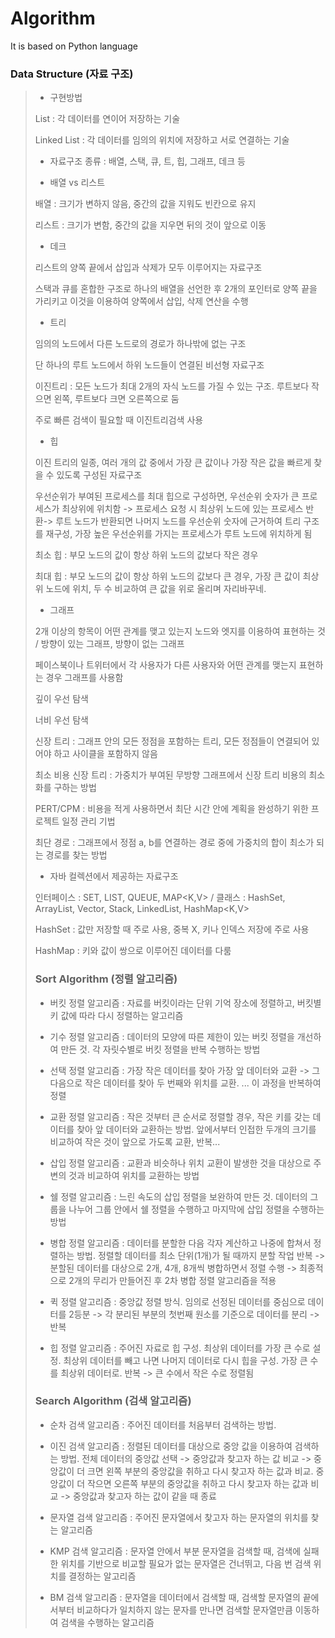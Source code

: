 # Algorithm
It is based on Python language

### Data Structure (자료 구조)
> - 구현방법
>
> List : 각 데이터를 연이어 저장하는 기술
>
> Linked List : 각 데이터를 임의의 위치에 저장하고 서로 연결하는 기술
>
> - 자료구조 종류 : 배열, 스택, 큐, 트, 힙, 그래프, 데크 등
>
> - 배열 vs 리스트
>
> 배열 : 크기가 변하지 않음, 중간의 값을 지워도 빈칸으로 유지
>
> 리스트 : 크기가 변함, 중간의 값을 지우면 뒤의 것이 앞으로 이동
>
> - 데크
> 
> 리스트의 양쪽 끝에서 삽입과 삭제가 모두 이루어지는 자료구조
>
> 스택과 큐를 혼합한 구조로 하나의 배열을 선언한 후 2개의 포인터로 양쪽 끝을 가리키고 이것을 이용하여 양쪽에서 삽입, 삭제 연산을 수행
> 
> - 트리
> 
> 임의의 노드에서 다른 노드로의 경로가 하나밖에 없는 구조
> 
> 단 하나의 루트 노드에서 하위 노드들이 연결된 비선형 자료구조 
> 
> 이진트리 : 모든 노드가 최대 2개의 자식 노드를 가질 수 있는 구조. 루트보다 작으면 왼쪽, 루트보다 크면 오른쪽으로 둠
>
> 주로 빠른 검색이 필요할 때 이진트리검색 사용
>
> - 힙
>
> 이진 트리의 일종, 여러 개의 값 중에서 가장 큰 값이나 가장 작은 값을 빠르게 찾을 수 있도록 구성된 자료구조
>
> 우선순위가 부여된 프로세스를 최대 힙으로 구성하면, 우선순위 숫자가 큰 프로세스가 최상위에 위치함 -> 프로세스 요청 시 최상위 노드에 있는 프로세스 반환->
> 루트 노드가 반환되면 나머지 노드를 우선순위 숫자에 근거하여 트리 구조를 재구성, 가장 높은 우선순위를 가지는 프로세스가 루트 노드에 위치하게 됨 
> 
> 최소 힙 : 부모 노드의 값이 항상 하위 노드의 값보다 작은 경우
> 
> 최대 힙 : 부모 노드의 값이 항상 하위 노드의 값보다 큰 경우, 가장 큰 값이 최상위 노드에 위치, 두 수 비교하여 큰 값을 위로 올리며 자리바꾸네.
>
> - 그래프
> 
> 2개 이상의 항목이 어떤 관계를 맺고 있는지 노드와 엣지를 이용하여 표현하는 것 / 
> 방향이 있는 그래프, 방향이 없는 그래프
>
> 페이스북이나 트위터에서 각 사용자가 다른 사용자와 어떤 관계를 맺는지 표현하는 경우 그래프를 사용함
> 
> 깊이 우선 탐색
>
> 너비 우선 탐색
> 
> 신장 트리 : 그래프 안의 모든 정점을 포함하는 트리, 모든 정점들이 연결되어 있어야 하고 사이클을 포함하지 않음
> 
> 최소 비용 신장 트리 : 가중치가 부여된 무방향 그래프에서 신장 트리 비용의 최소화를 구하는 방법
>
> PERT/CPM : 비용을 적게 사용하면서 최단 시간 안에 계획을 완성하기 위한 프로젝트 일정 관리 기법
> 
> 최단 경로 : 그래프에서 정점 a, b를 연결하는 경로 중에 가중치의 합이 최소가 되는 경로를 찾는 방법
> 
> - 자바 컬렉션에서 제공하는 자료구조
> 
> 인터페이스 : SET<E>, LIST<E>, QUEUE<E>, MAP<K,V> / 클래스 : HashSet<E>, ArrayList<E>, Vector<E>, Stack<E>, LinkedList<E>, HashMap<K,V>
>
> HashSet : 값만 저장할 때 주로 사용, 중복 X, 키나 인덱스 저장에 주로 사용
>
> HashMap : 키와 값이 쌍으로 이루어진 데이터를 다룸
>
>
> ### Sort Algorithm (정렬 알고리즘)
> 
> - 버킷 정렬 알고리즘 : 자료를 버킷이라는 단위 기억 장소에 정렬하고, 버킷별 키 값에 따라 다시 정렬하는 알고리즘
>
> - 기수 정렬 알고리즘 : 데이터의 모양에 따른 제한이 있는 버킷 정렬을 개선하여 만든 것. 각 자릿수별로 버킷 정렬을 반복 수행하는 방법
>
> - 선택 정렬 알고리즘 : 가장 작은 데이터를 찾아 가장 앞 데이터와 교환 -> 그 다음으로 작은 데이터를 찾아 두 번째와 위치를 교환. ... 이 과정을 반복하여 정렬
> 
> - 교환 정렬 알고리즘 : 작은 것부터 큰 순서로 정렬할 경우, 작은 키를 갖는 데이터를 찾아 앞 데이터와 교환하는 방법. 앞에서부터 인접한 두개의 크기를 비교하여 작은 것이 앞으로 가도록 교환, 반복...
>
> - 삽입 정렬 알고리즘 : 교환과 비슷하나 위치 교환이 발생한 것을 대상으로 주변의 것과 비교하여 위치를 교환하는 방법
>
> - 쉘 정렬 알고리즘 : 느린 속도의 삽입 정렬을 보완하여 만든 것. 데이터의 그룹을 나누어 그룹 안에서 쉘 정렬을 수행하고 마지막에 삽입 정렬을 수행하는 방법
>  
> - 병합 정렬 알고리즘 : 데이터를 분할한 다음 각자 계산하고 나중에 합쳐서 정렬하는 방법. 정렬할 데이터를 최소 단위(1개)가 될 때까지 분할 작업 반복 -> 
  분할된 데이터를 대상으로 2개, 4개, 8개씩 병합하면서 정렬 수행 -> 최종적으로 2개의 무리가 만들어진 후 2차 병합 정렬 알고리즘을 적용
>
> - 퀵 정렬 알고리즘 : 중앙값 정렬 방식. 임의로 선정된 데이터를 중심으로 데이터를 2등분 -> 각 분리된 부분의 첫번째 원소를 기준으로 데이터를 분리 -> 반복
>
> - 힙 정렬 알고리즘 : 주어진 자료로 힙 구성. 최상위 데이터를 가장 큰 수로 설정. 최상위 데이터를 빼고 나면 나머지 데이터로 다시 힙을 구성. 가장 큰 수를 최상위 데이터로. 반복 -> 큰 수에서 작은 수로 정렬됨
>
> 
> ### Search Algorithm (검색 알고리즘)
> 
> - 순차 검색 알고리즘 : 주어진 데이터를 처음부터 검색하는 방법. 
>
> - 이진 검색 알고리즘 : 정렬된 데이터를 대상으로 중앙 값을 이용하여 검색하는 방법. 전체 데이터의 중앙값 선택 -> 중앙값과 찾고자 하는 값 비교 -> 중앙값이 더 크면 왼쪽 부분의 중앙값을 취하고 다시 찾고자 하는 값과 비교. 중앙값이 더 작으면 오른쪽 부분의 중앙값을 취하고 다시 찾고자 하는 값과 비교 -> 중앙값과 찾고자 하는 값이 같을 때 종료
>
> - 문자열 검색 알고리즘 :  주어진 문자열에서 찾고자 하는 문자열의 위치를 찾는 알고리즘
>
> - KMP 검색 알고리즘 : 문자열 안에서 부분 문자열을 검색할 때, 검색에 실패한 위치를 기반으로 비교할 필요가 없는 문자열은 건너뛰고, 다음 번 검색 위치를 결정하는 알고리즘
> 
> - BM 검색 알고리즘 : 문자열을 데이터에서 검색할 때, 검색할 문자열의 끝에서부터 비교하다가 일치하지 않는 문자를 만나면 검색할 문자열만큼 이동하여 검색을 수행하는 알고리즘
>
